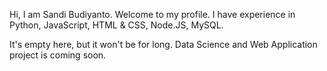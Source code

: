 Hi, I am Sandi Budiyanto.
Welcome to my profile.
I have experience in Python, JavaScript, HTML & CSS, Node.JS, MySQL.

It's empty here, but it won't be for long.
Data Science and Web Application project is coming soon.

<!---
sandiby/sandiby is a ✨ special ✨ repository because its `README.md` (this file) appears on your GitHub profile.
You can click the Preview link to take a look at your changes.
--->
